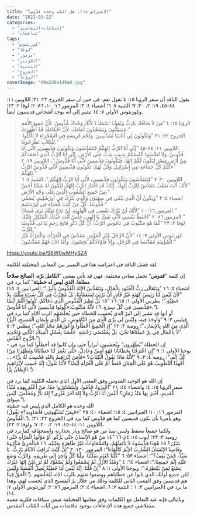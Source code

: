 ```yaml
---
title: "الإعتراض ٢١٨، هل الله وحده قدّوس؟"
date: "2021-03-22"
categories: 
  - "إختلافات-التفاصيل"
  - "تناقضات"
tags: 
  - "كورنثوس"
  - "لوقا"
  - "مزمور"
  - "اللاويين"
  - "التثنية"
  - "الخروج"
  - "الرؤيا"
coverImage: "d9a2d9a1d9a8.jpg"
---
```


يقول الناقد أن سفر الرؤيا ١٥: ٤ تقول نعم، في حين أن سفر الخروج ٢٢: ٣١؛ اللاويين ١١: ٤٤-٤٥، ١٩: ٢، ٢٠: ٧؛ التثنية ٧: ٦؛ اشعياء ٤: ٣؛ المزمور ١٦: ١٠، ٨٦: ٢؛ لوقا ٢: ٢٣؛ وكورنثوس الأولى ٧: ١٤ تشير إلى أنه يوجد أشخاص قديسون أيضاً.

> الرؤيا ١٥: ٤ ”مَنْ لاَ يَخَافُكَ يَارَبُّ وَيُمَجِّدُ اسْمَكَ؟ لأَنَّكَ وَحْدَكَ قُدُّوسٌ، لأَنَّ جَمِيعَ الأُمَمِ سَيَأْتُونَ وَيَسْجُدُونَ أَمَامَكَ، لأَنَّ أَحْكَامَكَ قَدْ أُظْهِرَتْ».“  
> الخروج ٢٢: ٣١ ”وَتَكُونُونَ لِي أُنَاسًا مُقَدَّسِينَ. وَلَحْمَ فَرِيسَةٍ فِي الصَّحْرَاءِ لاَ تَأْكُلُوا. لِلْكِلاَبِ تَطْرَحُونَهُ.“  
> اللاويين ١١: ٤٤-٤٥ ”إِنِّي أَنَا الرَّبُّ إِلهُكُمْ فَتَتَقَدَّسُونَ وَتَكُونُونَ قِدِّيسِينَ، لأَنِّي أَنَا قُدُّوسٌ. وَلاَ تُنَجِّسُوا أَنْفُسَكُمْ بِدَبِيبٍ يَدِبُّ عَلَى الأَرْضِ. إِنِّي أَنَا الرَّبُّ الَّذِي أَصْعَدَكُمْ مِنْ أَرْضِ مِصْرَ لِيَكُونَ لَكُمْ إِلهًا. فَتَكُونُونَ قِدِّيسِينَ لأَنِّي أَنَا قُدُّوسٌ.“، اللاويين ١٩: ٢ ”«كَلِّمْ كُلَّ جَمَاعَةِ بَنِي إِسْرَائِيلَ وَقُلْ لَهُمْ: تَكُونُونَ قِدِّيسِينَ لأَنِّي قُدُّوسٌ الرَّبُّ إِلهُكُمْ.“  
> اللاويين ٢٠: ٧ ”فَتَتَقَدَّسُونَ وَتَكُونُونَ قِدِّيسِينَ، لأَنِّي أَنَا الرَّبُّ إِلهُكُمْ.“، التثنية ٧: ٦ ”لأَنَّكَ أَنْتَ شَعْبٌ مُقَدَّسٌ لِلرَّبِّ إِلهِكَ. إِيَّاكَ قَدِ اخْتَارَ الرَّبُّ إِلهُكَ لِتَكُونَ لَهُ شَعْبًا أَخَصَّ مِنْ جَمِيعِ الشُّعُوبِ الَّذِينَ عَلَى وَجْهِ الأَرْضِ،“  
> اشعياء ٤: ٣ ”وَيَكُونُ أَنَّ الَّذِي يَبْقَى فِي صِهْيَوْنَ وَالَّذِي يُتْرَكُ فِي أُورُشَلِيمَ، يُسَمَّى قُدُّوسًا. كُلُّ مَنْ كُتِبَ لِلْحَيَاةِ فِي أُورُشَلِيمَ.“  
> المزمور ١٦: ١٠ ”لأَنَّكَ لَنْ تَتْرُكَ نَفْسِي فِي الْهَاوِيَةِ. لَنْ تَدَعَ تَقِيَّكَ يَرَى فَسَادًا.“  
> المزمور ٨٦: ٢ ”احْفَظْ نَفْسِي لأَنِّي تَقِيٌّ. يَا إِلهِي، خَلِّصْ أَنْتَ عَبْدَكَ الْمُتَّكِلَ عَلَيْكَ.“  
> لوقا ٢: ٢٣ ”كَمَا هُوَ مَكْتُوبٌ فِي نَامُوسِ الرَّبِّ: أَنَّ كُلَّ ذَكَرٍ فَاتِحَ رَحِمٍ يُدْعَى قُدُّوسًا لِلرَّبِّ.“  
> كورنثوس الأولى ٧: ١٤ ”لأَنَّ الرَّجُلَ غَيْرَ الْمُؤْمِنِ مُقَدَّسٌ فِي الْمَرْأَةِ، وَالْمَرْأَةُ غَيْرُ الْمُؤْمِنَةِ مُقَدَّسَةٌ فِي الرَّجُلِ. وَإِلاَّ فَأَوْلاَدُكُمْ نَجِسُونَ، وَأَمَّا الآنَ فَهُمْ مُقَدَّسُونَ.“

https://youtu.be/S6W0wMHySZ4

لقد فشل الناقد في اعتراضه هذا في التمييز بين المعاني المختلفة للكلمة.

إن كلمة ”**قدوس**“ تحمل معاني مختلفة، فهي قد تأتي بمعنى ”**الكامل برّه**، **الصالح صلاحاً مطلقا**، **الذي ليس له خطيئة**“ كما يرد في  
(اشعياء ٥: ١٦ ”وَيَتَعَالَى رَبُّ الْجُنُودِ بِالْعَدْلِ، وَيَتَقَدَّسُ الإِلهُ الْقُدُّوسُ بِالْبِرِّ.“؛ العبرانيين ٤: ١٥ ”لأَنْ لَيْسَ لَنَا رَئِيسُ كَهَنَةٍ غَيْرُ قَادِرٍ أَنْ يَرْثِيَ لِضَعَفَاتِنَا، بَلْ مُجَرَّبٌ فِي كُلِّ شَيْءٍ مِثْلُنَا، بِلاَ خَطِيَّةٍ.“؛ بطرس الأولى ١: ١٥-١٦ ”١٥ بَلْ نَظِيرَ الْقُدُّوسِ الَّذِي دَعَاكُمْ، كُونُوا أَنْتُمْ أَيْضًا قِدِّيسِينَ فِي كُلِّ سِيرَةٍ. ١٦ لأَنَّهُ مَكْتُوبٌ:«كُونُوا قِدِّيسِينَ لأَنِّي أَنَا قُدُّوسٌ».“).  
أو أنها قد تشير إلى البرّ الذي يُحسب للخطاة حين يُخلِّصُهُم الرب الإله كما يرد في  
(فيليبي ٣: ٩ ”وَأُوجَدَ فِيهِ، وَلَيْسَ لِي بِرِّي الَّذِي مِنَ النَّامُوسِ، بَلِ الَّذِي بِإِيمَانِ الْمَسِيحِ، الْبِرُّ الَّذِي مِنَ اللهِ بِالإِيمَانِ.“؛ رومية ٣: ٢٢ ”إِذِ الْجَمِيعُ أَخْطَأُوا وَأَعْوَزَهُمْ مَجْدُ اللهِ،“؛ تيطس ٣: ٥ ”لاَ بِأَعْمَال فِي بِرّ عَمِلْنَاهَا نَحْنُ، بَلْ بِمُقْتَضَى رَحْمَتِهِ ­ خَلَّصَنَا بِغُسْلِ الْمِيلاَدِ الثَّانِي وَتَجْدِيدِ الرُّوحِ الْقُدُسِ،“)  
\- إن الخطاة ”يُطَهَّرون“ ويُحسَبون أبراراً حتى وإن كانوا قد أخطأوا كما يرد في  
(يوحنا الأولى ١: ٩ ”إِنِ اعْتَرَفْنَا بِخَطَايَانَا فَهُوَ أَمِينٌ وَعَادِلٌ، حَتَّى يَغْفِرَ لَنَا خَطَايَانَا وَيُطَهِّرَنَا مِنْ كُلِّ إِثْمٍ.“؛ رومية ٤: ٣، ٩ ”لأَنَّهُ مَاذَا يَقُولُ الْكِتَابُ؟ «فَآمَنَ إِبْرَاهِيمُ بِاللهِ فَحُسِبَ لَهُ بِرًّا».…أَفَهذَا التَّطْوِيبُ هُوَ عَلَى الْخِتَانِ فَقَطْ أَمْ عَلَى الْغُرْلَةِ أَيْضًا؟ لأَنَّنَا نَقُولُ: إِنَّهُ حُسِبَ لإِبْرَاهِيمَ الإِيمَانُ بِرًّا.“). 

إن الله هو الوحيد القدوس وفق المعنى الأول الذي تحمله الكلمة كما يرد في  
(سفر الرؤيا ١٥: ٤؛ واشعياء ٤٥: ٢١ ”أَخْبِرُوا. قَدِّمُوا. وَلْيَتَشَاوَرُوا مَعًا. مَنْ أَعْلَمَ بِهذِهِ مُنْذُ الْقَدِيمِ، أَخْبَرَ بِهَا مُنْذُ زَمَانٍ؟ أَلَيْسَ أَنَا الرَّبُّ وَلاَ إِلهَ آخَرَ غَيْرِي؟ إِلهٌ بَارٌّ وَمُخَلِّصٌ. لَيْسَ سِوَايَ.“)،  
الله وحده هو الكامل الذي ليس فيه خطيئة  
(المزمور ١٦: ١٠؛ العبرانيين ٤: ١٥؛ اشعياء ٤٠: ٢٥ ”«فَبِمَنْ تُشَبِّهُونَنِي فَأُسَاوِيهِ؟» يَقُولُ الْقُدُّوسُ.“). وهو يأمرنا بأن نكون قديسين كما هو قدّوس كما يرد في (الخروج ٢٢: ٣١؛ اللاويين ١١: ٤٤-٤٥، ١٩: ٢، ٢٠: ٧؛ ولوقا ٢: ٢٣)،  
ولكننا جميعاً نسقط وليس بيننا من هو صالح وبار بجدارته واستحقاقه كما يرد في  
(رومية ٣: ٢٣؛ أيوب ١٥: ١٤-١٦ ”١٤ مَنْ هُوَ الإِنْسَانُ حَتَّى يَزْكُو، أَوْ مَوْلُودُ الْمَرْأَةِ حَتَّى يَتَبَرَّرَ؟ ١٥ هُوَذَا قِدِّيسُوهُ لاَ يَأْتَمِنُهُمْ، وَالسَّمَاوَاتُ غَيْرُ طَاهِرَةٍ بِعَيْنَيْهِ، ١٦ فَبِالْحَرِيِّ مَكْرُوهٌ وَفَاسِدٌ الإِنْسَانُ الشَّارِبُ الإِثْمَ كَالْمَاءِ!“؛ المزمور ١٣٠: ٣ ”إِنْ كُنْتَ تُرَاقِبُ الآثَامَ يَارَبُّ، يَا سَيِّدُ، فَمَنْ يَقِفُ؟“؛ اشعياء ٥٣: ٦ ”كُلُّنَا كَغَنَمٍ ضَلَلْنَا. مِلْنَا كُلُّ وَاحِدٍ إِلَى طَرِيقِهِ، وَالرَّبُّ وَضَعَ عَلَيْهِ إِثْمَ جَمِيعِنَا.“؛ اشعياء ٦٤: ٤ ”وَمُنْذُ الأَزَلِ لَمْ يَسْمَعُوا وَلَمْ يَصْغَوْا. لَمْ تَرَ عَيْنٌ إِلهًا غَيْرَكَ يَصْنَعُ لِمَنْ يَنْتَظِرُهُ.“؛ ويوحنا الأولى ١: ٨ ”إِنْ قُلْنَا: إِنَّهُ لَيْسَ لَنَا خَطِيَّةٌ نُضِلُّ أَنْفُسَنَا وَلَيْسَ الْحَقُّ فِينَا.“). لكن جميع أولئك الذي تابوا عن خطاياهم ووضعوا ثقتهم بالرب الإله ليُخَلِّصَهم هم قديسين وفق المعنى الثاني للكلمة وذلك من خلال برّ المسيح الذي يُحسب لهم، وهذا ما يرد في (العبرانيين ٣: ١ ؛ التثنية ٧: ٦، اشعياء ٤: ٣؛ المزمور ٨٦: ٢؛ كورنثوس الأولى ٧: ١٤).  
وبالتالي فإنه عند التعامل مع الكلمات وفق معانيها المختلفة ضمن سياقات فكرية معينة ستتلاشى جميع هذه الإدعاءات بوجود تناقضات بين آيات الكتاب المقدس.

